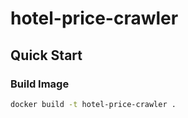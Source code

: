 # hotel-price-crawler
## Quick Start
### Build Image
```bash
docker build -t hotel-price-crawler .
```
